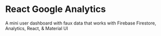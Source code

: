 # React Google Analytics
A mini user dashboard with faux data that works with Firebase Firestore, Analytics, React, & Material UI
